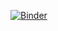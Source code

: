 [![Binder](https://mybinder.org/badge_logo.svg)](https://mybinder.org/v2/gh/gottrd/jupyterlabtest/HEAD)

